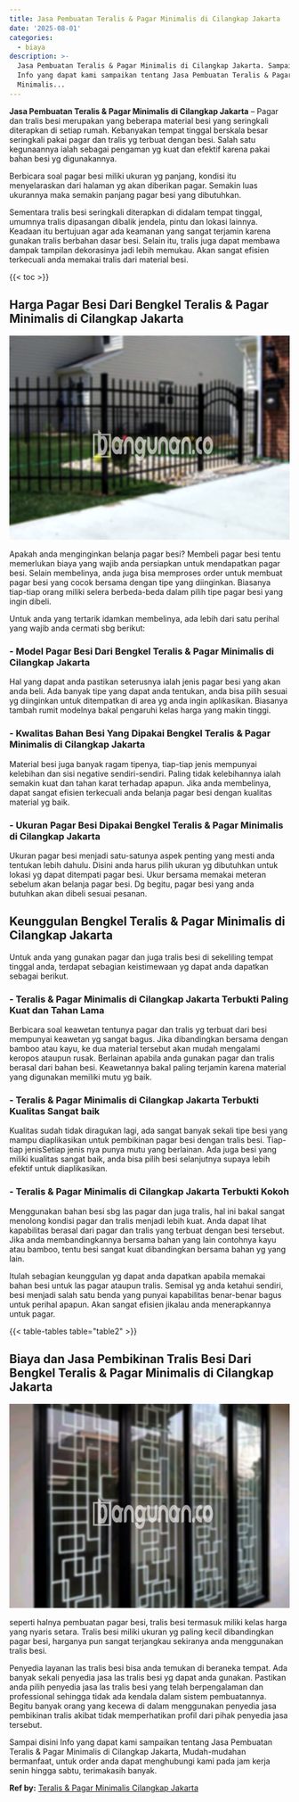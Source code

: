 ```yaml
---
title: Jasa Pembuatan Teralis & Pagar Minimalis di Cilangkap Jakarta
date: '2025-08-01'
categories:
  - biaya
description: >-
  Jasa Pembuatan Teralis & Pagar Minimalis di Cilangkap Jakarta. Sampai disini
  Info yang dapat kami sampaikan tentang Jasa Pembuatan Teralis & Pagar
  Minimalis...
---
```


**Jasa Pembuatan Teralis & Pagar Minimalis di Cilangkap Jakarta** – Pagar dan tralis besi merupakan yang beberapa material besi yang seringkali diterapkan di setiap rumah. Kebanyakan tempat tinggal berskala besar seringkali pakai pagar dan tralis yg terbuat dengan besi. Salah satu kegunaannya ialah sebagai pengaman yg kuat dan efektif karena pakai bahan besi yg digunakannya.

Berbicara soal pagar besi miliki ukuran yg panjang, kondisi itu menyelaraskan dari halaman yg akan diberikan pagar. Semakin luas ukurannya maka semakin panjang pagar besi yang dibutuhkan.

Sementara tralis besi seringkali diterapkan di didalam tempat tinggal, umumnya tralis dipasangan dibalik jendela, pintu dan lokasi lainnya. Keadaan itu bertujuan agar ada keamanan yang sangat terjamin karena gunakan tralis berbahan dasar besi. Selain itu, tralis juga dapat membawa dampak tampilan dekorasinya jadi lebih memukau. Akan sangat efisien terkecuali anda memakai tralis dari material besi.

{{< toc >}}

## Harga Pagar Besi Dari Bengkel Teralis & Pagar Minimalis di Cilangkap Jakarta

![Jasa Pembuatan Teralis & Pagar Minimalis di Cilangkap Jakarta](/images/pagar-minimalis-murah-67.png)

Apakah anda menginginkan belanja pagar besi? Membeli pagar besi tentu memerlukan biaya yang wajib anda persiapkan untuk mendapatkan pagar besi. Selain membelinya, anda juga bisa memproses order untuk membuat pagar besi yang cocok bersama dengan tipe yang diinginkan. Biasanya tiap-tiap orang miliki selera berbeda-beda dalam pilih tipe pagar besi yang ingin dibeli.

Untuk anda yang tertarik idamkan membelinya, ada lebih dari satu perihal yang wajib anda cermati sbg berikut:
### \- Model Pagar Besi Dari Bengkel Teralis & Pagar Minimalis di Cilangkap Jakarta

Hal yang dapat anda pastikan seterusnya ialah jenis pagar besi yang akan anda beli. Ada banyak tipe yang dapat anda tentukan, anda bisa pilih sesuai yg diinginkan untuk ditempatkan di area yg anda ingin aplikasikan. Biasanya tambah rumit modelnya bakal pengaruhi kelas harga yang makin tinggi.

### \- Kwalitas Bahan Besi Yang Dipakai Bengkel Teralis & Pagar Minimalis di Cilangkap Jakarta

Material besi juga banyak ragam tipenya, tiap-tiap jenis mempunyai kelebihan dan sisi negative sendiri-sendiri. Paling tidak kelebihannya ialah semakin kuat dan tahan karat terhadap apapun. Jika anda membelinya, dapat sangat efisien terkecuali anda belanja pagar besi dengan kualitas material yg baik.

### \- Ukuran Pagar Besi Dipakai Bengkel Teralis & Pagar Minimalis di Cilangkap Jakarta

Ukuran pagar besi menjadi satu-satunya aspek penting yang mesti anda tentukan lebih dahulu. Disini anda harus pilih ukuran yg dibutuhkan untuk lokasi yg dapat ditempati pagar besi. Ukur bersama memakai meteran sebelum akan belanja pagar besi. Dg begitu, pagar besi yang anda butuhkan akan dibeli sesuai pesanan.

## Keunggulan Bengkel Teralis & Pagar Minimalis di Cilangkap Jakarta

Untuk anda yang gunakan pagar dan juga tralis besi di sekeliling tempat tinggal anda, terdapat sebagian keistimewaan yg dapat anda dapatkan sebagai berikut.

### \- Teralis & Pagar Minimalis di Cilangkap Jakarta Terbukti Paling Kuat dan Tahan Lama

Berbicara soal keawetan tentunya pagar dan tralis yg terbuat dari besi mempunyai keawetan yg sangat bagus. Jika dibandingkan bersama dengan bamboo atau kayu, ke dua material tersebut akan mudah mengalami keropos ataupun rusak. Berlainan apabila anda gunakan pagar dan tralis berasal dari bahan besi. Keawetannya bakal paling terjamin karena material yang digunakan memiliki mutu yg baik.

### \- Teralis & Pagar Minimalis di Cilangkap Jakarta Terbukti Kualitas Sangat baik

Kualitas sudah tidak diragukan lagi, ada sangat banyak sekali tipe besi yang mampu diaplikasikan untuk pembikinan pagar besi dengan tralis besi. Tiap-tiap jenisSetiap jenis nya punya mutu yang berlainan. Ada juga besi yang miliki kualitas sangat baik, anda bisa pilih besi selanjutnya supaya lebih efektif untuk diaplikasikan.

### \- Teralis & Pagar Minimalis di Cilangkap Jakarta Terbukti Kokoh

Menggunakan bahan besi sbg las pagar dan juga tralis, hal ini bakal sangat menolong kondisi pagar dan tralis menjadi lebih kuat. Anda dapat lihat kapabilitas berasal dari pagar dan tralis yang terbuat dengan besi tersebut. Jika anda membandingkannya bersama bahan yang lain contohnya kayu atau bamboo, tentu besi sangat kuat dibandingkan bersama bahan yg yang lain.

Itulah sebagian keunggulan yg dapat anda dapatkan apabila memakai bahan besi untuk las pagar ataupun tralis. Semisal yg anda ketahui sendiri, besi menjadi salah satu benda yang punyai kapabilitas benar-benar bagus untuk perihal apapun. Akan sangat efisien jikalau anda menerapkannya untuk pagar.

{{< table-tables table="table2" >}}

## Biaya dan Jasa Pembikinan Tralis Besi Dari Bengkel Teralis & Pagar Minimalis di Cilangkap Jakarta

![Jasa Pembuatan Teralis & Pagar Minimalis di Cilangkap Jakarta](/images/teralis-minimalis-murah-02.png)

seperti halnya pembuatan pagar besi, tralis besi termasuk miliki kelas harga yang nyaris setara. Tralis besi miliki ukuran yg paling kecil dibandingkan pagar besi, harganya pun sangat terjangkau sekiranya anda menggunakan tralis besi.

Penyedia layanan las tralis besi bisa anda temukan di beraneka tempat. Ada banyak sekali penyedia jasa las tralis besi yg dapat anda gunakan. Pastikan anda pilih penyedia jasa las tralis besi yang telah berpengalaman dan professional sehingga tidak ada kendala dalam sistem pembuatannya. Begitu banyak orang yang kecewa di dalam menggunakan penyedia jasa pembikinan tralis akibat tidak memperhatikan profil dari pihak penyedia jasa tersebut.

Sampai disini Info yang dapat kami sampaikan tentang Jasa Pembuatan Teralis & Pagar Minimalis di Cilangkap Jakarta, Mudah-mudahan bermanfaat, untuk order anda dapat menghubungi kami pada jam kerja senin hingga sabtu, terimakasih banyak.

**Ref by:** [Teralis & Pagar Minimalis Cilangkap Jakarta](https://id.wikipedia.org/wiki/Teralis)
